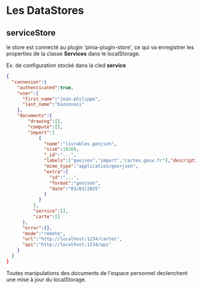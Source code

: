 # Les DataStores

## serviceStore

le store est connecté au plugin 'pinia-plugin-store',
ce qui va enregistrer les properties de la classe **Services** dans le localStorage.

Ex. de configuration stocké dans la cled **service**

```json
{
  "connexion":{
    "authenticated":true,
    "user":{
      "first_name":"jean-philippe",
      "last_name":"bazonnais"
    },
    "documents":{
        "drawing":[],
        "compute":[],
        "import":[
            {
              "name":"livrables.geojson",
              "size":18268,
              "_id":"...",
              "labels":["geojson","import","cartes.gouv.fr"],"description":"livrables",
              "mime_type":"application/geo+json",
              "extra":{
                "id":"...",
                "format":"geojson",
                "date":"03/03/2025"
              }
            }
          ],
          "service":[],
          "carte":[]
      },
      "error":{},
      "mode":"remote",
      "url":"http://localhost:1234/cartes",
      "api":"http://localhost:1234/api"
    }
  }
}
```

Toutes manipulations des documents de l'espace personnel declenchent une mise à jour du localStorage.

